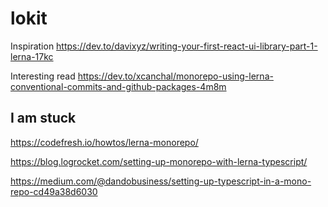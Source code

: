 # lokit

Inspiration
https://dev.to/davixyz/writing-your-first-react-ui-library-part-1-lerna-17kc

Interesting read
https://dev.to/xcanchal/monorepo-using-lerna-conventional-commits-and-github-packages-4m8m

## I am stuck
https://codefresh.io/howtos/lerna-monorepo/

https://blog.logrocket.com/setting-up-monorepo-with-lerna-typescript/

https://medium.com/@dandobusiness/setting-up-typescript-in-a-mono-repo-cd49a38d6030